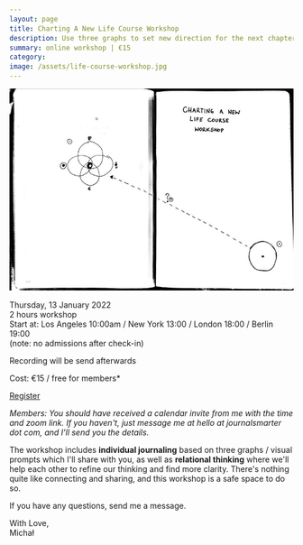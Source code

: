 ```yaml
---
layout: page
title: Charting A New Life Course Workshop
description: Use three graphs to set new direction for the next chapter of your life.
summary: online workshop | €15
category: 
image: /assets/life-course-workshop.jpg
---
```


![Charting New Course Scan](/assets/charting-new-course.jpg)

Thursday, 13 January 2022 <br>
2 hours workshop <br>
Start at: Los Angeles 10:00am / New York 13:00 / London 18:00 / Berlin 19:00 <br>
(note: no admissions after check-in) <br>

Recording will be send afterwards

Cost: €15 / free for members*

[Register](https://payhip.com/buy?link=Vrny4)

*Members: You should have received a calendar invite from me with the time and zoom link. If you haven't, just message me at hello at journalsmarter dot com, and I'll send you the details.*

The workshop includes **individual  journaling** based on three graphs / visual prompts which I'll share with you, as well as **relational thinking** where we'll help each other to refine our thinking and find more clarity. There's nothing quite like connecting and sharing, and this workshop is a safe space to do so.

If you have any questions, send me a message.

With Love, <br>
Michał